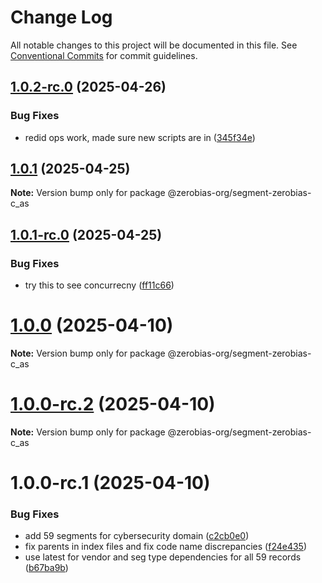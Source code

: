 # Change Log

All notable changes to this project will be documented in this file.
See [Conventional Commits](https://conventionalcommits.org) for commit guidelines.

## [1.0.2-rc.0](https://github.com/zerobias-org/segment/compare/@zerobias-org/segment-zerobias-c_as@1.0.1...@zerobias-org/segment-zerobias-c_as@1.0.2-rc.0) (2025-04-26)


### Bug Fixes

* redid ops work, made sure new scripts are in ([345f34e](https://github.com/zerobias-org/segment/commit/345f34ec926029dc141943b3e321676adb4a2888))





## [1.0.1](https://github.com/zerobias-org/segment/compare/@zerobias-org/segment-zerobias-c_as@1.0.1-rc.0...@zerobias-org/segment-zerobias-c_as@1.0.1) (2025-04-25)

**Note:** Version bump only for package @zerobias-org/segment-zerobias-c_as





## [1.0.1-rc.0](https://github.com/zerobias-org/segment/compare/@zerobias-org/segment-zerobias-c_as@1.0.0...@zerobias-org/segment-zerobias-c_as@1.0.1-rc.0) (2025-04-25)


### Bug Fixes

* try this to see concurrecny ([ff11c66](https://github.com/zerobias-org/segment/commit/ff11c66d67cb9f185098fd640d4139178d29ae22))





# [1.0.0](https://github.com/zerobias-org/segment/compare/@zerobias-org/segment-zerobias-c_as@1.0.0-rc.2...@zerobias-org/segment-zerobias-c_as@1.0.0) (2025-04-10)

**Note:** Version bump only for package @zerobias-org/segment-zerobias-c_as





# [1.0.0-rc.2](https://github.com/zerobias-org/segment/compare/@zerobias-org/segment-zerobias-c_as@1.0.0-rc.1...@zerobias-org/segment-zerobias-c_as@1.0.0-rc.2) (2025-04-10)

**Note:** Version bump only for package @zerobias-org/segment-zerobias-c_as





# 1.0.0-rc.1 (2025-04-10)


### Bug Fixes

* add 59 segments for cybersecurity domain ([c2cb0e0](https://github.com/zerobias-org/segment/commit/c2cb0e0c1f1eabb51d7f5a6ae6db98c1516fcdbe))
* fix parents in index files and fix code name discrepancies ([f24e435](https://github.com/zerobias-org/segment/commit/f24e4352453caaa05074cc6bb66ee8ed21a4f11d))
* use latest for vendor and seg type dependencies for all 59 records ([b67ba9b](https://github.com/zerobias-org/segment/commit/b67ba9bed7a90fad3b084161ebc603b5b35214b8))
